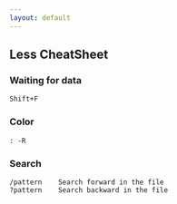 ```yaml
---
layout: default
---
```

Less CheatSheet
---

### Waiting for data
  	Shift+F

### Color
	: -R

### Search
	/pattern	Search forward in the file
	?pattern	Search backward in the file
